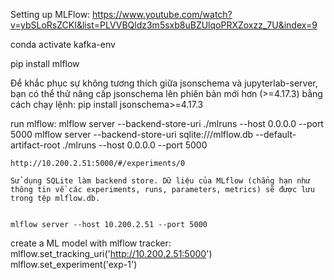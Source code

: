 Setting up MLFlow: https://www.youtube.com/watch?v=ybSLoRsZCKI&list=PLVVBQldz3m5sxb8uBZUlqoPRXZoxzz_7U&index=9

conda activate kafka-env

pip install mlflow

Để khắc phục sự không tương thích giữa jsonschema và jupyterlab-server, bạn có thể thử nâng cấp jsonschema lên phiên bản mới hơn (>=4.17.3) bằng cách chạy lệnh:
    pip install jsonschema>=4.17.3


run mlflow: 
    mlflow server --backend-store-uri ./mlruns --host 0.0.0.0 --port 5000
    mlflow server --backend-store-uri sqlite:///mlflow.db --default-artifact-root ./mlruns --host 0.0.0.0 --port 5000

    http://10.200.2.51:5000/#/experiments/0

    Sử dụng SQLite làm backend store. Dữ liệu của MLflow (chẳng hạn như thông tin về các experiments, runs, parameters, metrics) sẽ được lưu trong tệp mlflow.db.
    

    mlflow server --host 10.200.2.51 --port 5000

create a ML model with mlflow tracker:
    mlflow.set_tracking_uri('http://10.200.2.51:5000')
    mlflow.set_experiment('exp-1')